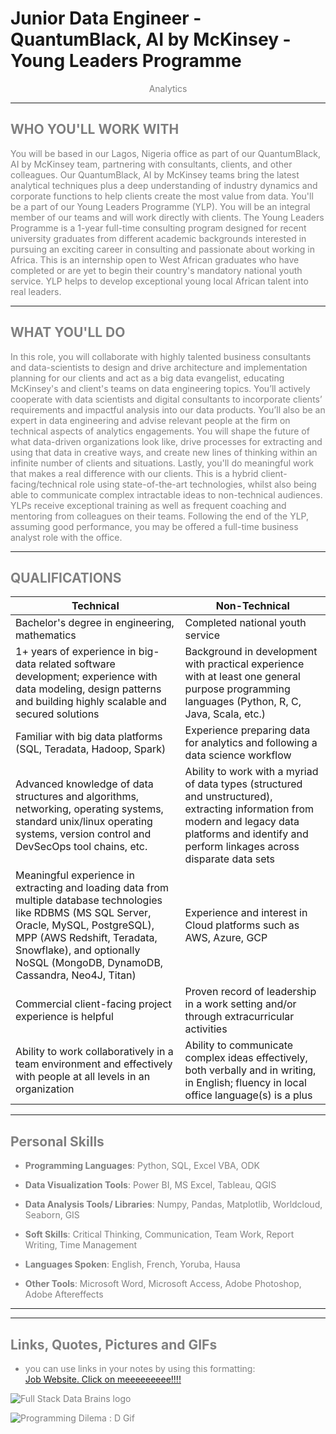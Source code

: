 # Junior Data Engineer - QuantumBlack, AI by McKinsey - Young Leaders Programme


<span style="color:grey">
<center> Analytics </center>

---
## <span style="color:grey"> __WHO YOU'LL WORK WITH__ </span>
You will be based in our Lagos, Nigeria office as part of our QuantumBlack, AI by McKinsey team, partnering with consultants, clients, and other colleagues.
Our QuantumBlack, AI by McKinsey teams bring the latest analytical techniques plus a deep understanding of industry dynamics and corporate functions to help clients create the most value from data.
You'll be a part of our Young Leaders Programme (YLP). You will be an integral member of our teams and will work directly with clients. 
The Young Leaders Programme is a 1-year full-time consulting program designed for recent university graduates from different academic backgrounds interested in pursuing an exciting career in consulting and passionate about working in Africa. This is an internship open to West African graduates who have completed or are yet to begin their country's mandatory national youth service. YLP helps to develop exceptional young local African talent into real leaders.
 
---
## __WHAT YOU'LL DO__ </span>
<span style="color:grey">
In this role, you will collaborate with highly talented business consultants and data-scientists to design and drive architecture and implementation planning for our clients and act as a big data evangelist, educating McKinsey's and client's teams on data engineering topics. You’ll actively cooperate with data scientists and digital consultants to incorporate clients’ requirements and impactful analysis into our data products. You’ll also be an expert in data engineering and advise relevant people at the firm on technical aspects of analytics engagements.
You will shape the future of what data-driven organizations look like, drive processes for extracting and using that data in creative ways, and create new lines of thinking within an infinite number of clients and situations.
Lastly, you'll do meaningful work that makes a real difference with our clients. This is a hybrid client-facing/technical role using state-of-the-art technologies, whilst also being able to communicate complex intractable ideas to non-technical audiences.
YLPs receive exceptional training as well as frequent coaching and mentoring from colleagues on their teams.
Following the end of the YLP, assuming good performance, you may be offered a full-time business analyst role with the office.  


</span>

---
## __QUALIFICATIONS__

|Technical|Non-Technical|
|---|---|
|Bachelor's degree in engineering, mathematics |Completed national youth service|
|1+ years of experience in big-data related software development; experience with data modeling, design patterns and building highly scalable and secured solutions|Background in development with practical experience with at least one general purpose programming languages (Python, R, C, Java, Scala, etc.)|
|Familiar with big data platforms (SQL, Teradata, Hadoop, Spark)|Experience preparing data for analytics and following a data science workflow |
|Advanced knowledge of data structures and algorithms, networking, operating systems, standard unix/linux operating systems, version control and DevSecOps tool chains, etc.|Ability to work with a myriad of data types (structured and unstructured), extracting information from modern and legacy data platforms and identify and perform linkages across disparate data sets |
|Meaningful experience in extracting and loading data from multiple database technologies like RDBMS (MS SQL Server, Oracle, MySQL, PostgreSQL), MPP (AWS Redshift, Teradata, Snowflake), and optionally NoSQL (MongoDB, DynamoDB, Cassandra, Neo4J, Titan)|Experience and interest in Cloud platforms such as AWS, Azure, GCP|
|Commercial client-facing project experience is helpful|Proven record of leadership in a work setting and/or through extracurricular activities|
|Ability to work collaboratively in a team environment and effectively with people at all levels in an organization|Ability to communicate complex ideas effectively, both verbally and in writing, in English; fluency in local office language(s) is a plus|

---
##  __Personal Skills__
<span style="color:grey">

* <span style="color:grey"> __Programming Languages__: Python, SQL, Excel VBA, ODK
* <span style="color:grey"> __Data Visualization Tools__: Power BI, MS Excel, Tableau, QGIS
* <span style="color:grey"> __Data Analysis Tools/ Libraries__: Numpy, Pandas, Matplotlib, Worldcloud, Seaborn, GIS

* <span style="color:grey"> __Soft Skills__: Critical Thinking, Communication, Team Work, Report Writing, Time Management
* <span style="color:grey"> __Languages Spoken__: English, French, Yoruba, Hausa
* <span style="color:grey"> __Other Tools__: Microsoft Word, Microsoft Access, Adobe Photoshop, Adobe Aftereffects


---

---

## <span style="color:grey"> __Links, Quotes, Pictures and GIFs__ </span>

* you can use links in your notes by using this formatting:  
[Job Website. Click on meeeeeeeee!!!!](https://www.mckinsey.com/careers/search-jobs/jobs/juniordataengineer-quantumblackaibymckinsey-youngleadersprogramme-76834?appsource=Indeed#0)
   
![Full Stack Data Brains logo](https://media.licdn.com/dms/image/D4E03AQEsgMeufoKCPA/profile-displayphoto-shrink_800_800/0/1677779122722?e=2147483647&v=beta&t=j637txIvFO6p42EYdQpPJYQWrgZb592xZ-4xwEptXfI)

 ![Programming Dilema : D Gif](https://media.tenor.com/N1AXa5h0rK8AAAAM/happy-dancing.giff)


